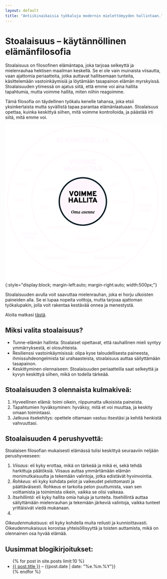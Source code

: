 ```yaml
---
layout: default
title: "Antiikinaikaisia työkaluja modernin mielettömyyden hallintaan."
---
```


# Stoalaisuus – käytännöllinen elämänfilosofia
Stoalaisuus on filosofinen elämäntapa, joka tarjoaa selkeyttä ja mielenrauhaa hektisen maailman keskellä. Se ei ole vain muinaista viisautta, vaan ajattomia periaatteita, jotka auttavat hallitsemaan tunteita, käsittelemään vastoinkäymisiä ja löytämään tasapainon elämän myrskyissä. Stoalaisuuden ytimessä on ajatus siitä, että emme voi aina hallita tapahtumia, mutta voimme hallita, miten niihin reagoimme.

Tämä filosofia on täydellinen työkalu kenelle tahansa, joka etsii yksinkertaista mutta syvällistä tapaa parantaa elämänlaatuaan. Stoalaisuus opettaa, kuinka keskittyä siihen, mitä voimme kontrolloida, ja päästää irti siitä, mitä emme voi.

![Stoalainen vaikutusten kehä](/assets/images/stoalainen-vaikutusten-keha.png){:style="display:block; margin-left:auto; margin-right:auto; width:500px;"}

Stoalaisuuden avulla voit saavuttaa mielenrauhan, joka ei horju ulkoisten paineiden alla. Se ei lupaa nopeita voittoja, mutta tarjoaa ajattoman työkalupakin, jolla voit rakentaa kestävää onnea ja menestystä.

Aloita matkasi [tästä](https://stoalaisuus.fi/mita-on-stoalaisuus.html). 

## Miksi valita stoalaisuus?
* Tunne-elämän hallinta: Stoalaiset opettavat, että rauhallinen mieli syntyy ymmärryksestä, ei olosuhteista.
* Resilienssi vastoinkäymisissä: olipa kyse taloudellisesta paineesta, ihmissuhdeongelmista tai urahaasteista, stoalaisuus auttaa säilyttämään tasapainon.
* Keskittyminen olennaiseen: Stoalaisuuden periaatteilla saat selkeyttä ja kyvyn keskittyä siihen, mikä on todella tärkeää.

## Stoalaisuuden 3 olennaista kulmakiveä:
1. Hyveellinen elämä: toimi oikein, riippumatta ulkoisista paineista.
2. Tapahtumien hyväksyminen: hyväksy, mitä et voi muuttaa, ja keskity omaan toimintaasi.
3. Jatkuva itsekehitys: opettele ottamaan vastuu itsestäsi ja kehitä henkistä vahvuuttasi.

## Stoalaisuuden 4 perushyvettä:
Stoalaisen filosofian mukaisesti elämässä tulisi keskittyä seuraaviin neljään perushyveeseen:
1. *Viisaus:*  eli kyky erottaa, mikä on tärkeää ja mikä ei, sekä tehdä harkittuja päätöksiä. Viisaus auttaa ymmärtämään elämän monimutkaisuutta ja tekemään valintoja, jotka edistävät hyvinvointia.
2. *Rohkeus:* eli kyky kohdata pelot ja vaikeudet pelottomasti ja päättäväisesti. Rohkeus ei tarkoita pelon puuttumista, vaan sen voittamista ja toimimista oikein, vaikka se olisi vaikeaa.
3. *Itsehillintä:* eli kyky hallita omia haluja ja tunteita. Itsehillintä auttaa säilyttämään mielenrauhan ja tekemään järkeviä valintoja, vaikka tunteet yrittäisivät viedä mukanaan.
4. 
*Oikeudenmukaisuus:* eli kyky kohdella muita reilusti ja kunnioittavasti. Oikeudenmukaisuus korostaa yhteisöllisyyttä ja toisten auttamista, mikä on olennainen osa hyvää elämää.

<h2>Uusimmat blogikirjoitukset:</h2>
<ul>
  {% for post in site.posts limit:10 %}
    <li><a href="{{ post.url }}">{{ post.title }}</a> – {{post.date | date: "%e.%m.%Y"}}</li>
  {% endfor %}
</ul>

